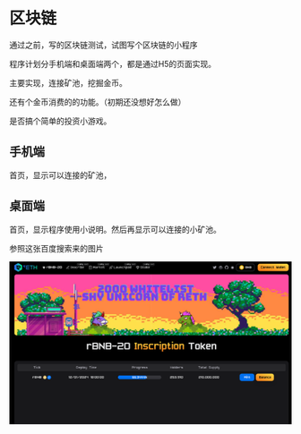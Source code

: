 # 区块链

通过之前，写的区块链测试，试图写个区块链的小程序

程序计划分手机端和桌面端两个，都是通过H5的页面实现。

 主要实现，连接矿池，挖掘金币。

还有个金币消费的的功能。（初期还没想好怎么做）

是否搞个简单的投资小游戏。



## 手机端

首页，显示可以连接的矿池，



## 桌面端

首页，显示程序使用小说明。然后再显示可以连接的小矿池。









参照这张百度搜索来的图片

![](.\rbnb1.png)

